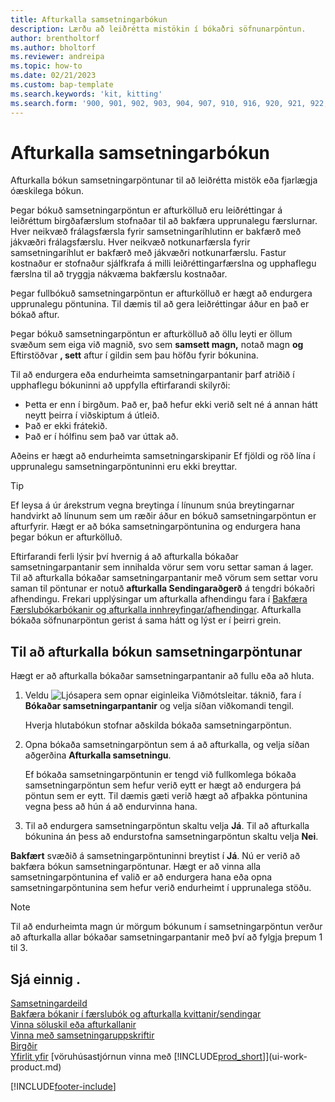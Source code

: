 ```yaml
---
title: Afturkalla samsetningarbókun
description: Lærðu að leiðrétta mistökin í bókaðri söfnunarpöntun.
author: brentholtorf
ms.author: bholtorf
ms.reviewer: andreipa
ms.topic: how-to
ms.date: 02/21/2023
ms.custom: bap-template
ms.search.keywords: 'kit, kitting'
ms.search.form: '900, 901, 902, 903, 904, 907, 910, 916, 920, 921, 922, 923, 940, 941, 942, 930, 931, 932, 914, 915, 905'
---
```

# <a name="undo-assembly-posting" />Afturkalla samsetningarbókun

Afturkalla bókun samsetningarpöntunar til að leiðrétta mistök eða fjarlægja óæskilega bókun.

Þegar bókuð samsetningarpöntun er afturkölluð eru leiðréttingar á leiðréttum birgðafærslum stofnaðar til að bakfæra upprunalegu færslurnar. Hver neikvæð frálagsfærsla fyrir samsetningaríhlutinn er bakfærð með jákvæðri frálagsfærslu. Hver neikvæð notkunarfærsla fyrir samsetningaríhlut er bakfærð með jákvæðri notkunarfærslu. Fastur kostnaður er stofnaður sjálfkrafa á milli leiðréttingarfærslna og upphaflegu færslna til að tryggja nákvæma bakfærslu kostnaðar.  

Þegar fullbókuð samsetningarpöntun er afturkölluð er hægt að endurgera upprunalegu pöntunina. Til dæmis til að gera leiðréttingar áður en það er bókað aftur.  

Þegar bókuð samsetningarpöntun er afturkölluð að öllu leyti er öllum svæðum sem eiga við magnið, svo sem  **samsett magn,** notað magn  **og** Eftirstöðvar  **, sett**  aftur í gildin sem þau höfðu fyrir bókunina.  

Til að endurgera eða endurheimta samsetningarpantanir þarf atriðið í upphaflegu bókuninni að uppfylla eftirfarandi skilyrði:  

* Þetta er enn í birgðum. Það er, það hefur ekki verið selt né á annan hátt neytt þeirra í viðskiptum á útleið.  
* Það er ekki frátekið.  
* Það er í hólfinu sem það var úttak að.  

Aðeins er hægt að endurheimta samsetningarskipanir Ef fjöldi og röð lína í upprunalegu samsetningarpöntuninni eru ekki breyttar.  

> [!TIP]  
> Ef leysa á úr árekstrum vegna breytinga í línunum snúa breytingarnar handvirkt að línunum sem um ræðir áður en bókuð samsetningarpöntun er afturfyrir. Hægt er að bóka samsetningarpöntunina og endurgera hana þegar bókun er afturkölluð.  

Eftirfarandi ferli lýsir því hvernig á að afturkalla bókaðar samsetningarpantanir sem innihalda vörur sem voru settar saman á lager. Til að afturkalla bókaðar samsetningarpantanir með vörum sem settar voru saman til pöntunar er notuð  **afturkalla Sendingaraðgerð**  á tengdri bókaðri afhendingu. Frekari upplýsingar um afturkalla afhendingu fara í  [Bakfæra Færslubókarbókanir og afturkalla innhreyfingar/afhendingar](finance-how-reverse-journal-posting.md). Afturkalla bókaða söfnunarpöntun gerist á sama hátt og lýst er í þeirri grein.  

## <a name="to-undo-posting-of-an-assembly-order" />Til að afturkalla bókun samsetningarpöntunar

Hægt er að afturkalla bókaðar samsetningarpantanir að fullu eða að hluta.

1. Veldu ![Ljósapera sem opnar eiginleika Viðmótsleitar.](media/ui-search/search_small.png "Segðu mér hvað þú vilt gera") táknið, fara í **Bókaðar samsetningarpantanir** og velja síðan viðkomandi tengil.  

   Hverja hlutabókun stofnar aðskilda bókaða samsetningarpöntun.  
2. Opna bókaða samsetningarpöntun sem á að afturkalla, og velja síðan aðgerðina **Afturkalla samsetningu**.  

    Ef bókaða samsetningarpöntunin er tengd við fullkomlega bókaða samsetningarpöntun sem hefur verið eytt er hægt að endurgera þá pöntun sem er eytt. Til dæmis gæti verið hægt að afþakka pöntunina vegna þess að hún á að endurvinna hana.  
3. Til að endurgera samsetningarpöntun skaltu velja  **Já**. Til að afturkalla bókunina án þess að endurstofna samsetningarpöntun skaltu velja  **Nei**.  

 **Bakfært**  svæðið á samsetningarpöntuninni breytist í  **Já**. Nú er verið að bakfæra bókun samsetningarpöntunar. Hægt er að vinna alla samsetningarpöntunina ef valið er að endurgera hana eða opna samsetningarpöntunina sem hefur verið endurheimt í upprunalega stöðu.  

> [!NOTE]  
> Til að endurheimta magn úr mörgum bókunum í samsetningarpöntun verður að afturkalla allar bókaðar samsetningarpantanir með því að fylgja þrepum 1 til 3.  

## <a name="see-also" />Sjá einnig .

[Samsetningardeild](assembly-assemble-items.md)  
[Bakfæra bókanir í færslubók og afturkalla kvittanir/sendingar](finance-how-reverse-journal-posting.md)  
[Vinna söluskil eða afturkallanir](sales-how-process-sales-returns-cancellations.md)  
[Vinna með samsetningaruppskriftir](assembly-how-work-assembly-boms.md)  
[Birgðir](inventory-manage-inventory.md)  
[Yfirlit yfir](design-details-warehouse-management.md)
[vöruhúsastjórnun vinna með [!INCLUDE[prod_short](includes/prod_short.md)]](ui-work-product.md)


[!INCLUDE[footer-include](includes/footer-banner.md)]
